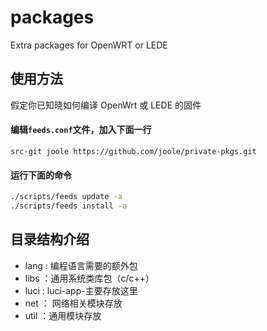 # packages
Extra packages for OpenWRT or LEDE

## 使用方法

假定你已知晓如何编译 OpenWrt 或 LEDE 的固件

#### 编辑`feeds.conf`文件，加入下面一行

```
src-git joole https://github.com/joole/private-pkgs.git
```

#### 运行下面的命令

```bash
./scripts/feeds update -a
./scripts/feeds install -a
```

## 目录结构介绍
 + lang : 编程语言需要的额外包
 + libs ：通用系统类库包（c/c++）
 + luci : luci-app-主要存放这里
 + net ： 网络相关模块存放
 + util ：通用模块存放
